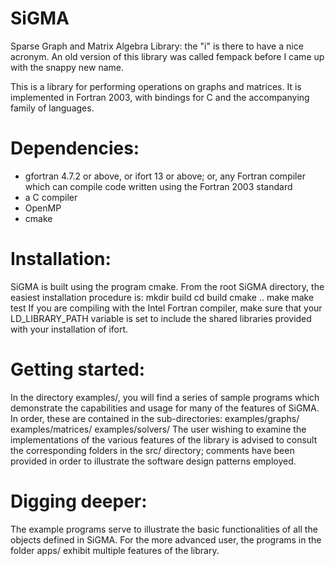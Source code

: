 SiGMA
=====

Sparse Graph and Matrix Algebra Library: the "i" is there to have a nice acronym. An old version of this library was called fempack before I came up with the snappy new name.

This is a library for performing operations on graphs and matrices. It is implemented
in Fortran 2003, with bindings for C and the accompanying family of languages.



Dependencies:
=============
* gfortran 4.7.2 or above, or ifort 13 or above; or, any Fortran compiler which can
  compile code written using the Fortran 2003 standard
* a C compiler
* OpenMP
* cmake


Installation:
=============
SiGMA is built using the program cmake. From the root SiGMA directory, the easiest
installation procedure is:
  mkdir build
  cd build
  cmake ..
  make
  make test
If you are compiling with the Intel Fortran compiler, make sure that your LD_LIBRARY_PATH variable is set to include the shared libraries provided with your installation of ifort.


Getting started:
================
In the directory examples/, you will find a series of sample programs which
demonstrate the capabilities and usage for many of the features of SiGMA. In order,
these are contained in the sub-directories:
  examples/graphs/
  examples/matrices/
  examples/solvers/
The user wishing to examine the implementations of the various features of the
library is advised to consult the corresponding folders in the src/ directory;
comments have been provided in order to illustrate the software design patterns
employed.


Digging deeper:
===============
The example programs serve to illustrate the basic functionalities of all the objects
defined in SiGMA. For the more advanced user, the programs in the folder apps/ exhibit
multiple features of the library.
